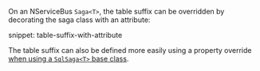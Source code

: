 On an NServiceBus `Saga<T>`, the table suffix can be overridden by decorating the saga class with an attribute:

snippet: table-suffix-with-attribute

The table suffix can also be defined more easily using a property override [when using a `SqlSaga<T>` base class](sqlsaga.md#table-suffix).